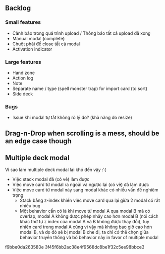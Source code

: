 ## Backlog

### Small features
* Cảnh báo trong quá trình upload / Thông báo tất cả upload đã xong
* Manual modal (complete)
* Chuột phải để close tất cả modal
* Activation indicator

### Large features
* Hand zone
* Action log
* Note
* Separate name / type (spell monster trap) for import card (to sort)
* Side deck

### Bugs
* Issue khi modal tự tắt không rõ lý do? (khả năng do resize)

## Drag-n-Drop when scrolling is a mess, should be an edge case though
## Multiple deck modal
Vì sao làm multiple deck modal lại khó đến vậy :'(
* Việc stack modal đã (có vẻ) làm được
* Việc move card từ modal ra ngoài và ngược lại (có vẻ) đã làm được
* Việc move card từ modal này sang modal khác có nhiều vấn đề nghiêm trọng
    * Stack bằng z-index khiến việc move card qua lại giữa 2 modal có rất nhiều bug
    * Một behavior cần có là khi move từ modal A qua modal B mà có overlap, modal A không được phép nhảy cao hơn modal B (nói cách khác thứ tự z index của modal A và B không được thay đổi), tuy nhiên card trong modal A cũng vì vậy mà không bao giờ cao hơn modal B, và do đó sẽ bị modal B che đi, ta chỉ có thể chọn giữa behavior truyền thống và bỏ behavior này in favor of multiple modal

f9bbe0da263580e
3f45f6bb2ac38e4f9568dc8be1f32c5ee98bbce3